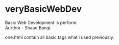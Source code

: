 # veryBasicWebDev

Basic Web Development is perform.
<br>
Aurthor - Shaad Bangi.

one.html contain all basic tags what i used previously.  